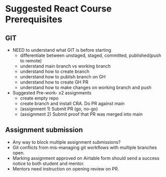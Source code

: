 # Suggested React Course Prerequisites

## GIT

- NEED to understand what GIT is before starting
  - differentiate between unstaged, staged, committed, published(push to remote)
  - understand main branch vs working branch
  - understand how to create branch
  - understand how to publish branch on GH
  - understand how to create GH PR
  - understand how to make changes on working branch and push
- Suggested Pre-work- x2 assignments
  - create empty repo
  - create branch and install CRA. Do PR against main
  - (assignment 1) Submit PR (go, no-go)
  - (assignment 2) Submit proof that PR was merged into main

## Assignment submission

- Any way to block multiple assignment submissions?
- Git conflicts from mis-managing git workflows with multiple branches open.
- Marking assignment approved on Airtable form should send a success notice to both student and mentor.
- Mentors need instruction on opening review on PR.
